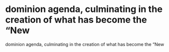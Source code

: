 # dominion agenda, culminating in the creation of what has become the “New

dominion agenda, culminating in the creation of what has become the “New